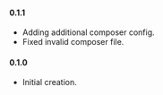 #### 0.1.1
* Adding additional composer config.
* Fixed invalid composer file.

#### 0.1.0
* Initial creation.